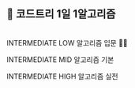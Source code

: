 ## 🌱 코드트리 1일 1알고리즘

<br/>
INTERMEDIATE LOW 알고리즘 입문 🏃‍♂️

INTERMEDIATE MID 알고리즘 기본

INTERMEDIATE HIGH 알고리즘 실전
